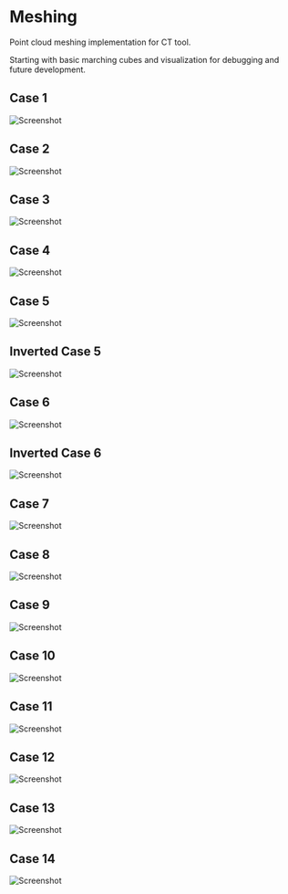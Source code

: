 # Meshing
Point cloud meshing implementation for CT tool.

Starting with basic marching cubes and visualization for debugging and future development.

## Case 1
![Screenshot](README/Case1.PNG)

## Case 2
![Screenshot](README/Case2.PNG)

## Case 3
![Screenshot](README/Case3.PNG)

## Case 4
![Screenshot](README/Case4.PNG)

## Case 5
![Screenshot](README/Case5.PNG)

## Inverted Case 5
![Screenshot](README/Inverted_Case5.PNG)

## Case 6
![Screenshot](README/Case6.PNG)

## Inverted Case 6
![Screenshot](README/Inverted_Case6.PNG)

## Case 7
![Screenshot](README/Case7.PNG)

## Case 8
![Screenshot](README/Case8.PNG)

## Case 9
![Screenshot](README/Case9.PNG)

## Case 10
![Screenshot](README/Case10.PNG)

## Case 11
![Screenshot](README/Case11.PNG)

## Case 12
![Screenshot](README/Case12.PNG)

## Case 13
![Screenshot](README/Case13.PNG)

## Case 14
![Screenshot](README/Case14.PNG)
